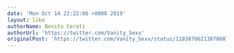 ```yaml
---
date: 'Mon Oct 14 22:22:06 +0000 2019'
layout: like
authorName: Benito Cerati
authorUrl: 'https://twitter.com/Vanity_Sexx'
originalPost: 'https://twitter.com/Vanity_Sexx/status/1183870621387808770'
---
```

